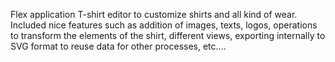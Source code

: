 Flex application
T-shirt editor to customize shirts and all kind of wear. Included nice features such as addition of images, texts, logos, operations to transform the elements of the shirt, different views, exporting internally to SVG format to reuse data for other processes, etc....